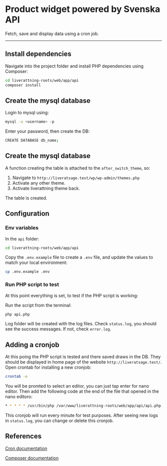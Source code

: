 # Product widget powered by Svenska API

Fetch, save and display data using a cron job.

---

## Install dependencies

Navigate into the project folder and install PHP dependencies using Composer:

``` bash
cd liverattning-roots/web/app/api
composer install
```


## Create the mysql database

Login to mysql using:

``` bash
mysql -u <username> -p
```

Enter your password, then create the DB:

``` bash
CREATE DATABASE db_name;
```

## Create the mysql database

A function creating the table is attached to the ```after_switch_theme```, so:
1. Navigate to ```http://liveratsage.test/wp/wp-admin/themes.php```
2. Activate any other theme.
3. Activate liverattning theme back.

The table is created.

## Configuration

### Env variables

In the ```api``` folder:

``` bash
cd liverattning-roots/web/app/api
```

Copy the `.env.example` file to create a `.env` file, and update the values to match your local environment:

``` bash
cp .env.example .env
```

### Run PHP script to test

At this point everything is set, to test if the PHP script is working:

Run the script from the terminal:

``` bash
php api.php
```

Log folder will be created with the log files. Check ```status.log```, you should see the success messages. If not, check ```error.log```.

## Adding a cronjob

At this poing the PHP script is tested and there saved draws in the DB. They should be displayed in home page of the website ```http://liveratsage.test/```.
Open crontab for installing a new cronjob:

``` bash
crontab -e
```

You will be promted to select an editor, you can just tap enter for nano editor.
Then add the following code at the end of the file that opened in the nano editoro:

``` bash
* * * * * /usr/bin/php /var/www/liverattning-roots/web/app/api/api.php > /var/www/liverattning-roots/web/app/api/log/cron.log
```

This cronjob will run every minute for test purposes. After seeing new logs in ```status.log```, you can change or delete this cronjob.


## References
[Cron documentation](https://www.cyberciti.biz/faq/how-do-i-add-jobs-to-cron-under-linux-or-unix-oses/)

[Composer documentation](https://getcomposer.org/doc/)

